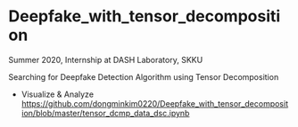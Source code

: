 # Deepfake_with_tensor_decomposition

Summer 2020, Internship at DASH Laboratory, SKKU

Searching for Deepfake Detection Algorithm using Tensor Decomposition

- Visualize & Analyze
	<https://github.com/dongminkim0220/Deepfake_with_tensor_decomposition/blob/master/tensor_dcmp_data_dsc.ipynb>
